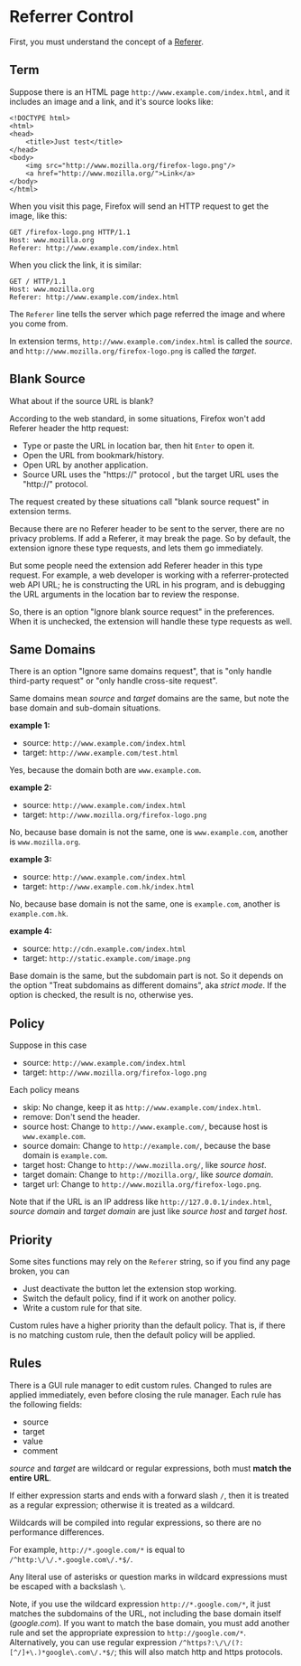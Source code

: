 # Referrer Control

First, you must understand the concept of a [Referer][].

[Referer]: https://wikipedia.org/wiki/HTTP_referer

## Term

Suppose there is an HTML page `http://www.example.com/index.html`, and it includes an image and a link, and it's source looks like:

    <!DOCTYPE html>
    <html>
    <head>
        <title>Just test</title>
    </head>
    <body>
        <img src="http://www.mozilla.org/firefox-logo.png"/>
        <a href="http://www.mozilla.org/">Link</a>
    </body>
    </html>

When you visit this page, Firefox will send an HTTP request to get the image, like this:

    GET /firefox-logo.png HTTP/1.1
    Host: www.mozilla.org
    Referer: http://www.example.com/index.html

When you click the link, it is similar:

    GET / HTTP/1.1
    Host: www.mozilla.org
    Referer: http://www.example.com/index.html

The `Referer` line tells the server which page referred the image and where you come from.

In extension terms, `http://www.example.com/index.html` is called the _source_. and `http://www.mozilla.org/firefox-logo.png` is called the _target_.

## Blank Source

What about if the source URL is blank? 

According to the web standard, in some situations, Firefox won't add Referer header the http request: 

* Type or paste the URL in location bar, then hit `Enter` to open it.
* Open the URL from bookmark/history.
* Open URL by another application.
* Source URL uses the "https://" protocol , but the target URL uses the "http://" protocol.

The request created by these situations call "blank source request" in extension terms.

Because there are no Referer header to be sent to the server, there are no privacy problems. If add a Referer, it may break the page. So by default, the extension ignore these type requests, and lets them go immediately.

But some people need the extension add Referer header in this type request. For example, a web developer is working with a referrer-protected web API URL; he is constructing the URL in his program, and is debugging the URL arguments in the location bar to review the response.

So, there is an option "Ignore blank source request" in the preferences. When it is unchecked, the extension will handle these type requests as well.

## Same Domains

There is an option "Ignore same domains request", that is "only handle third-party request" or "only handle cross-site request".

Same domains mean _source_ and _target_ domains are the same, but note the base domain and sub-domain situations.

**example 1:**

* source: `http://www.example.com/index.html`
* target: `http://www.example.com/test.html`

Yes, because the domain both are `www.example.com`.

**example 2:**

* source: `http://www.example.com/index.html`
* target: `http://www.mozilla.org/firefox-logo.png`

No, because base domain is not the same, one is `www.example.com`, another is `www.mozilla.org`.

**example 3:**

* source: `http://www.example.com/index.html`
* target: `http://www.example.com.hk/index.html`

No, because base domain is not the same, one is `example.com`, another is `example.com.hk`.

**example 4:**

* source: `http://cdn.example.com/index.html`
* target: `http://static.example.com/image.png`

Base domain is the same, but the subdomain part is not. So it depends on the option "Treat subdomains as different domains", aka _strict mode_. If the option is checked, the result is no, otherwise yes.

## Policy

Suppose in this case

* source: `http://www.example.com/index.html`
* target: `http://www.mozilla.org/firefox-logo.png`

Each policy means

* skip: No change, keep it as `http://www.example.com/index.html`.
* remove: Don't send the header.
* source host: Change to `http://www.example.com/`, because host is `www.example.com`.
* source domain: Change to `http://example.com/`, because the base domain is `example.com`.
* target host: Change to `http://www.mozilla.org/`, like _source host_.
* target domain: Change to `http://mozilla.org/`, like _source domain_.
* target url: Change to `http://www.mozilla.org/firefox-logo.png`.

Note that if the URL is an IP address like `http://127.0.0.1/index.html`, _source domain_ and _target domain_ are just like _source host_ and _target host_.

## Priority

Some sites functions may rely on the `Referer` string, so if you find any page broken, you can

* Just deactivate the button let the extension stop working.
* Switch the default policy, find if it work on another policy.
* Write a custom rule for that site.

Custom rules have a higher priority than the default policy. That is, if there is no matching custom rule, then the default policy will be applied.

## Rules

There is a GUI rule manager to edit custom rules. Changed to rules are applied immediately, even before closing the rule manager.  Each rule has the following fields:

* source
* target
* value
* comment

_source_ and _target_ are wildcard or regular expressions, both must **match the entire URL**. 

If either expression starts and ends with a forward slash `/`, then it is treated as a regular expression; otherwise it is treated as a wildcard.

Wildcards will be compiled into regular expressions, so there are no performance differences.

For example, `http://*.google.com/*` is equal to `/^http:\/\/.*.google.com\/.*$/`.

Any literal use of asterisks or question marks in wildcard expressions must be escaped with a backslash `\`.

Note, if you use the wildcard expression `http://*.google.com/*`, it just matches the subdomains of the URL, not including the base domain itself (*google.com*).  If you want to match the base domain, you must add another rule and set the appropriate expression to `http://google.com/*`.  Alternatively, you can use regular expression `/^https?:\/\/(?:[^/]+\.)*google\.com\/.*$/`; this will also match http and https protocols.
